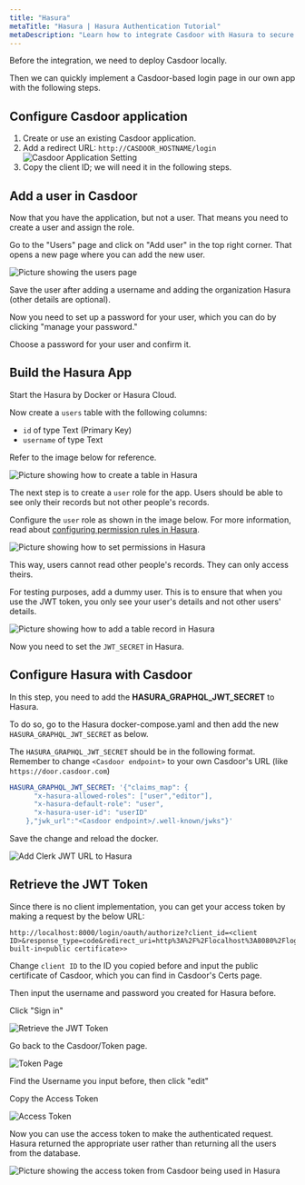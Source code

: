 ```yaml
---
title: "Hasura"
metaTitle: "Hasura | Hasura Authentication Tutorial"
metaDescription: "Learn how to integrate Casdoor with Hasura to secure your applications using JWT"
---
```


Before the integration, we need to deploy Casdoor locally.

Then we can quickly implement a Casdoor-based login page in our own app with the following steps.

## Configure Casdoor application

1. Create or use an existing Casdoor application.
2. Add a redirect URL: `http://CASDOOR_HOSTNAME/login`
   ![Casdoor Application Setting](/img/integration/Haskell/Hasura/cas.png)
3. Copy the client ID; we will need it in the following steps.

## Add a user in Casdoor

Now that you have the application, but not a user. That means you need to create a user and assign the role.

Go to the "Users" page and click on "Add user" in the top right corner. That opens a new page where you can add the new user.

![Picture showing the users page](/img/integration/Haskell/Hasura/user.png)

Save the user after adding a username and adding the organization Hasura (other details are optional).

Now you need to set up a password for your user, which you can do by clicking "manage your password."

Choose a password for your user and confirm it.

## Build the Hasura App

Start the Hasura by Docker or Hasura Cloud.

Now create a `users` table with the following columns:

* `id` of type Text (Primary Key)
* `username` of type Text

Refer to the image below for reference.

![Picture showing how to create a table in Hasura](https://graphql-engine-cdn.hasura.io/learn-hasura/assets/graphql-hasura-authentication/keycloak/hasura-create-table.png)

The next step is to create a `user` role for the app. Users should be able to see only their records but not other people's records.

Configure the `user` role as shown in the image below. For more information, read about [configuring permission rules in Hasura](https://hasura.io/docs/latest/graphql/core/auth/authorization/permission-rules/).

![Picture showing how to set permissions in Hasura](https://graphql-engine-cdn.hasura.io/learn-hasura/assets/graphql-hasura-authentication/keycloak/hasura-set-permissions.png)

This way, users cannot read other people's records. They can only access theirs.

For testing purposes, add a dummy user. This is to ensure that when you use the JWT token, you only see your user's details and not other users' details.

![Picture showing how to add a table record in Hasura](https://graphql-engine-cdn.hasura.io/learn-hasura/assets/graphql-hasura-authentication/keycloak/hasura-dummy-user.png)

Now you need to set the `JWT_SECRET` in Hasura.

## Configure Hasura with Casdoor

In this step, you need to add the **HASURA_GRAPHQL_JWT_SECRET** to Hasura.

To do so, go to the Hasura docker-compose.yaml and then add the new `HASURA_GRAPHQL_JWT_SECRET` as below.

The `HASURA_GRAPHQL_JWT_SECRET` should be in the following format. Remember to change `<Casdoor endpoint>` to your own Casdoor's URL (like `https://door.casdoor.com`)

```yaml
HASURA_GRAPHQL_JWT_SECRET: '{"claims_map": {
      "x-hasura-allowed-roles": ["user","editor"],
      "x-hasura-default-role": "user",
      "x-hasura-user-id": "userID"
    },"jwk_url":"<Casdoor endpoint>/.well-known/jwks"}'
```

Save the change and reload the docker.

![Add Clerk JWT URL to Hasura](/img/integration/Haskell/Hasura/JWT.png)

## Retrieve the JWT Token

Since there is no client implementation, you can get your access token by making a request by the below URL:

```url
http://localhost:8000/login/oauth/authorize?client_id=<client ID>&response_type=code&redirect_uri=http%3A%2F%2Flocalhost%3A8080%2Flogin&scope=read&state=app-built-in<public certificate>>
```

Change `client ID` to the ID you copied before and input the public certificate of Casdoor, which you can find in Casdoor's Certs page.

Then input the username and password you created for Hasura before.

Click "Sign in"

![Retrieve the JWT Token](/img/integration/Haskell/Hasura/login.png)

Go back to the Casdoor/Token page.

![Token Page](/img/integration/Haskell/Hasura/tokens.png)

Find the Username you input before, then click "edit"

Copy the Access Token

![Access Token](/img/integration/Haskell/Hasura/access.png)

Now you can use the access token to make the authenticated request. Hasura returned the appropriate user rather than returning all the users from the database.

![Picture showing the access token from Casdoor being used in Hasura](/img/integration/Haskell/Hasura/hasura.png)
